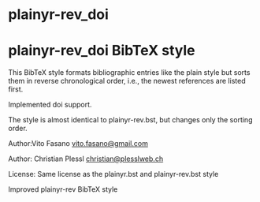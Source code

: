 # plainyr-rev_doi
plainyr-rev_doi BibTeX style
========================

This BibTeX style formats bibliographic entries like the plain style
but sorts them in reverse chronological order, i.e., the newest 
references are listed first.

Implemented doi support.

The style is almost identical to plainyr-rev.bst, but changes only the sorting
order.

Author:Vito Fasano <vito.fasano@gmail.com>

Author: Christian Plessl <christian@plesslweb.ch>

License: Same license as the plainyr.bst and plainyr-rev.bst style

Improved plainyr-rev BibTeX style
